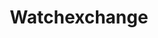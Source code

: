 ---
title: Watchexchange
crosslinks:
- Watches
- edc_raffle
- JapaneseWatches
- hardwareswap
- watches
- Gunsforsale
- mechmarket
- Pmsforsale
- Knife_Raffle
- UniversalScammerList
- Raffleedc
- frugalmalefashion
- WatchesCirclejerk
- GCXRep
- ethtrader
- metric_units
- imagesofthe1990s
- kickstarter
- me_irl
---